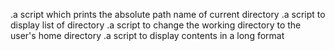 .a script which prints the absolute path name of current directory
.a script to display list of directory
.a script to change the working directory to the user's home directory 
.a script to display contents in a long format
